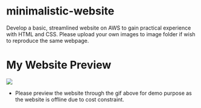 # minimalistic-website
Develop a basic, streamlined website on AWS to gain practical experience with HTML and CSS.
Please upload your own images to image folder if wish to reproduce the same webpage.

# My Website Preview
![](https://github.com/yhlim19/minimalistic-website/blob/main/website-yhlim-gif.gif)

* Please preview the website through the gif above for demo purpose as the website is offline due to cost constraint.


